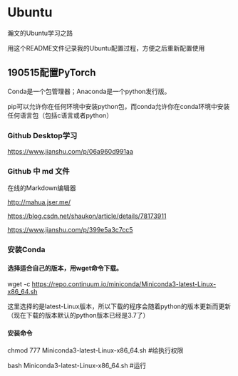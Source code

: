 # Ubuntu
瀚文的Ubuntu学习之路

用这个README文件记录我的Ubuntu配置过程，方便之后重新配置使用

## 190515配置PyTorch

Conda是一个包管理器；Anaconda是一个python发行版。

pip可以允许你在任何环境中安装python包，而conda允许你在conda环境中安装任何语言包（包括c语言或者python）

### Github Desktop学习
https://www.jianshu.com/p/06a960d991aa
### Github 中 md 文件
在线的Markdown编辑器

http://mahua.jser.me/

https://blog.csdn.net/shaukon/article/details/78173911

https://www.jianshu.com/p/399e5a3c7cc5

### 安装Conda
#### 选择适合自己的版本，用wget命令下载。

wget -c https://repo.continuum.io/miniconda/Miniconda3-latest-Linux-x86_64.sh

这里选择的是latest-Linux版本，所以下载的程序会随着python的版本更新而更新（现在下载的版本默认的python版本已经是3.7了）

#### 安装命令
chmod 777 Miniconda3-latest-Linux-x86_64.sh #给执行权限

bash Miniconda3-latest-Linux-x86_64.sh #运行
